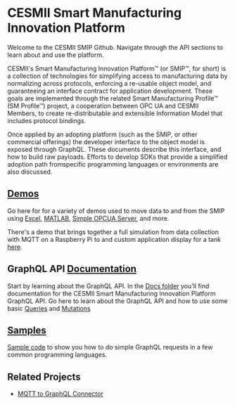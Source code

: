 # CESMII Smart Manufacturing Innovation Platform
Welcome to the CESMII SMIP Github. Navigate through the API sections to learn about and use the platform.

CESMII's Smart Manufacturing Innovation Platform™ (or SMIP™, for short) is a collection of technologies for simplifying access to manufacturing data by normalizing across protocols, enforcing a re-usable object model, and guaranteeing an interface contract for application development. These goals are implemented through the related Smart Manufacturing Profile™ (SM Profile™) project, a cooperation between OPC UA and CESMII Members, to create re-distributable and extensible Information Model that includes protocol bindings.

Once applied by an adopting platform (such as the SMIP, or other commercial offerings) the developer interface to the object model is exposed through GraphQL. These documents describe this interface, and how to build raw payloads. Efforts to develop SDKs that provide a simplified adoption path fromspecific programming languages or environments are also discussed.

## [Demos](https://github.com/cesmii/API/tree/main/Demos)
Go here for for a variety of demos used to move data to and from the SMIP using [Excel](https://github.com/cesmii/API/tree/main/Demos/Excel), [MATLAB](https://github.com/cesmii/API/tree/main/Demos/MatLab%20Request), [Simple OPCUA Server](https://github.com/cesmii/API/tree/main/Demos/Simple%20OPCUA%20Server), and more. 

There's a demo that brings together a full simulation from data collection with MQTT on a Raspberry Pi to and custom application display for a tank [here](https://github.com/cesmii/API/tree/main/Demos/Tank%20Simulator).

## GraphQL API [Documentation](https://github.com/cesmii/API/blob/main/Docs)
Start by learning about the GraphQL API. In the [Docs folder](https://github.com/cesmii/API/blob/main/Docs) you'll find documentation for the CESMII Smart Manufacturing Innovation Platform GraphQL API.
Go here to learn about the GraphQL API and how to use some basic [Queries](https://github.com/cesmii/API/blob/main/Docs/queries.md) and [Mutations](https://github.com/cesmii/API/blob/main/Docs/mutations.md)

## [Samples](https://github.com/cesmii/API/tree/main/Samples)
[Sample code](https://github.com/cesmii/API/tree/main/Samples) to show you how to do simple GraphQL requests in a few common programming languages.

## Related Projects
- [MQTT to GraphQL Connector](https://github.com/richardphi1618/MQTT-to-GraphQL-Connector-for-SMP)

